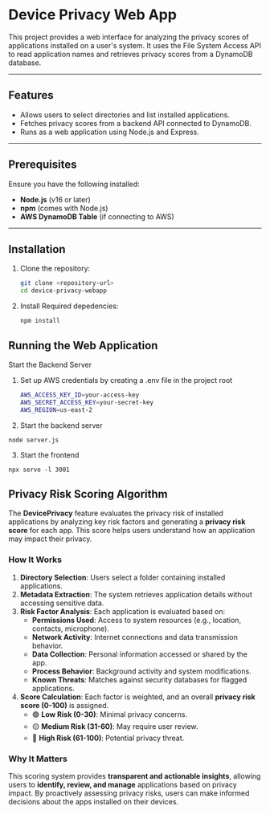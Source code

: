 # Device Privacy Web App

This project provides a web interface for analyzing the privacy scores of applications installed on a user's system. It uses the File System Access API to read application names and retrieves privacy scores from a DynamoDB database.

---

## Features
- Allows users to select directories and list installed applications.
- Fetches privacy scores from a backend API connected to DynamoDB.
- Runs as a web application using Node.js and Express.

---

## Prerequisites

Ensure you have the following installed:

- **Node.js** (v16 or later)
- **npm** (comes with Node.js)
- **AWS DynamoDB Table** (if connecting to AWS)

---

## Installation

1. Clone the repository:
   ```bash
   git clone <repository-url>
   cd device-privacy-webapp
   ```

2. Install Required depedencies:

    ```npm install```

## Running the Web Application 

Start the Backend Server

1. Set up AWS credentials by creating a .env file in the project root
    ```bash
    AWS_ACCESS_KEY_ID=your-access-key
    AWS_SECRET_ACCESS_KEY=your-secret-key
    AWS_REGION=us-east-2
    ```

2. Start the backend server

```node server.js```

3. Start the frontend

```npx serve -l 3001``` 

## Privacy Risk Scoring Algorithm

The **DevicePrivacy** feature evaluates the privacy risk of installed applications by analyzing key risk factors and generating a **privacy risk score** for each app. This score helps users understand how an application may impact their privacy.

### How It Works

1. **Directory Selection**: Users select a folder containing installed applications.
2. **Metadata Extraction**: The system retrieves application details without accessing sensitive data.
3. **Risk Factor Analysis**: Each application is evaluated based on:
   - **Permissions Used**: Access to system resources (e.g., location, contacts, microphone).
   - **Network Activity**: Internet connections and data transmission behavior.
   - **Data Collection**: Personal information accessed or shared by the app.
   - **Process Behavior**: Background activity and system modifications.
   - **Known Threats**: Matches against security databases for flagged applications.
4. **Score Calculation**: Each factor is weighted, and an overall **privacy risk score (0-100)** is assigned.
   - 🟢 **Low Risk (0-30)**: Minimal privacy concerns.
   - 🟡 **Medium Risk (31-60)**: May require user review.
   - 🔴 **High Risk (61-100)**: Potential privacy threat.

### Why It Matters

This scoring system provides **transparent and actionable insights**, allowing users to **identify, review, and manage** applications based on privacy impact. By proactively assessing privacy risks, users can make informed decisions about the apps installed on their devices.
